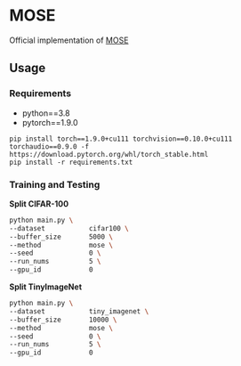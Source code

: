 # MOSE
Official implementation of [MOSE](links.here)

## Usage
### Requirements
* python==3.8
* pytorch==1.9.0
```
pip install torch==1.9.0+cu111 torchvision==0.10.0+cu111 torchaudio==0.9.0 -f https://download.pytorch.org/whl/torch_stable.html
pip install -r requirements.txt
```

### Training and Testing
**Split CIFAR-100**

```bash
python main.py \
--dataset           cifar100 \
--buffer_size       5000 \
--method            mose \
--seed              0 \
--run_nums          5 \
--gpu_id            0
```

**Split TinyImageNet**

```bash
python main.py \
--dataset           tiny_imagenet \
--buffer_size       10000 \
--method            mose \
--seed              0 \
--run_nums          5 \
--gpu_id            0
```